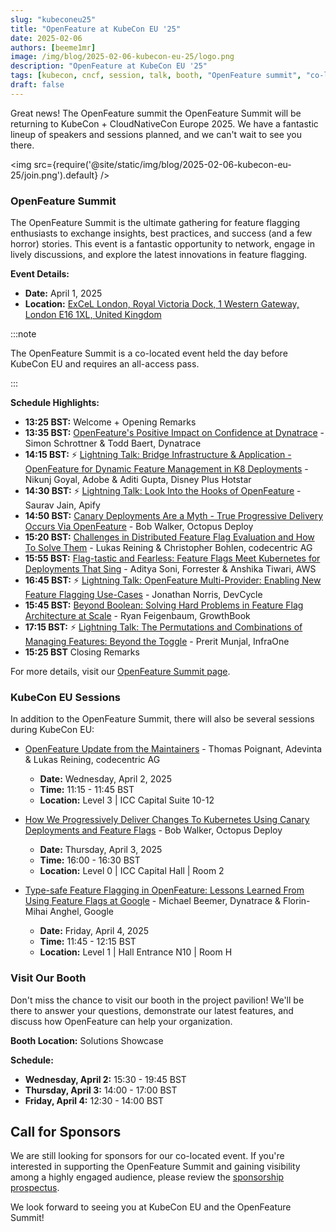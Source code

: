 ```yaml
---
slug: "kubeconeu25"
title: "OpenFeature at KubeCon EU '25"
date: 2025-02-06
authors: [beeme1mr]
image: /img/blog/2025-02-06-kubecon-eu-25/logo.png
description: "OpenFeature at KubeCon EU '25"
tags: [kubecon, cncf, session, talk, booth, "OpenFeature summit", "co-located"]
draft: false
---
```


Great news! The OpenFeature summit the OpenFeature Summit will be returning to KubeCon + CloudNativeCon Europe 2025.
We have a fantastic lineup of speakers and sessions planned, and we can't wait to see you there.

<!--truncate-->

<img src={require('@site/static/img/blog/2025-02-06-kubecon-eu-25/join.png').default} />

### OpenFeature Summit

The OpenFeature Summit is the ultimate gathering for feature flagging enthusiasts to exchange insights, best practices, and success (and a few horror) stories.
This event is a fantastic opportunity to network, engage in lively discussions, and explore the latest innovations in feature flagging.

**Event Details:**

- **Date:** April 1, 2025
- **Location:** [ExCeL London, Royal Victoria Dock, 1 Western Gateway, London E16 1XL, United Kingdom](https://maps.app.goo.gl/JcuV7fbsGrHrMmiD7)

:::note

The OpenFeature Summit is a co-located event held the day before KubeCon EU and requires an all-access pass.

:::

**Schedule Highlights:**

- **13:25 BST:** Welcome + Opening Remarks
- **13:35 BST:** [OpenFeature's Positive Impact on Confidence at Dynatrace](https://colocatedeventseu2025.sched.com/event/1u5kz/openfeatures-positive-impact-on-confidence-at-dynatrace-simon-schrottner-todd-baert-dynatrace) - Simon Schrottner & Todd Baert, Dynatrace
- **14:15 BST:** ⚡ [Lightning Talk: Bridge Infrastructure & Application - OpenFeature for Dynamic Feature Management in K8 Deployments](https://colocatedeventseu2025.sched.com/event/1u5l2/cl-lightning-talk-bridge-infrastructure-application-openfeature-for-dynamic-feature-management-in-k8-deployments-nikunj-goyal-adobe-aditi-gupta-disney-plus-hotstar) - Nikunj Goyal, Adobe & Aditi Gupta, Disney Plus Hotstar
- **14:30 BST:** ⚡ [Lightning Talk: Look Into the Hooks of OpenFeature](https://colocatedeventseu2025.sched.com/event/1u5l5/cl-lightning-talk-look-into-the-hooks-of-openfeature-saurav-jain-apify) - Saurav Jain, Apify
- **14:50 BST:** [Canary Deployments Are a Myth - True Progressive Delivery Occurs Via OpenFeature](https://colocatedeventseu2025.sched.com/event/1u5l8/canary-deployments-are-a-myth-true-progressive-delivery-occurs-via-openfeature-bob-walker-octopus-deploy) - Bob Walker, Octopus Deploy
- **15:20 BST:** [Challenges in Distributed Feature Flag Evaluation and How To Solve Them](https://colocatedeventseu2025.sched.com/event/1u5lB/challenges-in-distributed-feature-flag-evaluation-and-how-to-solve-them-lukas-reining-christopher-bohlen-codecentric-ag) - Lukas Reining & Christopher Bohlen, codecentric AG
- **15:55 BST:** [Flag-tastic and Fearless: Feature Flags Meet Kubernetes for Deployments That Sing](https://colocatedeventseu2025.sched.com/event/1u5lE/flag-tastic-and-fearless-feature-flags-meet-kubernetes-for-deployments-that-sing-aditya-soni-forrester-anshika-tiwari-aws) - Aditya Soni, Forrester & Anshika Tiwari, AWS
- **16:45 BST:** ⚡ [Lightning Talk: OpenFeature Multi-Provider: Enabling New Feature Flagging Use-Cases](https://colocatedeventseu2025.sched.com/event/1u5lH/cl-lightning-talk-openfeature-multi-provider-enabling-new-feature-flagging-use-cases-jonathan-norris-devcycle) - Jonathan Norris, DevCycle
- **15:45 BST:** [Beyond Boolean: Solving Hard Problems in Feature Flag Architecture at Scale](https://colocatedeventseu2025.sched.com/event/1u5lK/beyond-boolean-solving-hard-problems-in-feature-flag-architecture-at-scale-ryan-feigenbaum-growthbook) - Ryan Feigenbaum, GrowthBook
- **17:15 BST:** ⚡ [Lightning Talk: The Permutations and Combinations of Managing Features: Beyond the Toggle](https://colocatedeventseu2025.sched.com/event/1u5lN/cl-lightning-talk-the-permutations-and-combinations-of-managing-features-beyond-the-toggle-prerit-munjal-infraone) - Prerit Munjal, InfraOne
- **15:25 BST** Closing Remarks

For more details, visit our [OpenFeature Summit page](https://events.linuxfoundation.org/kubecon-cloudnativecon-europe/co-located-events/openfeature-summit/).

### KubeCon EU Sessions

In addition to the OpenFeature Summit, there will also be several sessions during KubeCon EU:

- [OpenFeature Update from the Maintainers](https://kccnceu2025.sched.com/event/1tcxA/openfeature-update-from-the-maintainers-thomas-poignant-adevinta-lukas-reining-codecentric-ag) - Thomas Poignant, Adevinta & Lukas Reining, codecentric AG
  - **Date:** Wednesday, April 2, 2025
  - **Time:** 11:15 - 11:45 BST
  - **Location:** Level 3 | ICC Capital Suite 10-12

- [How We Progressively Deliver Changes To Kubernetes Using Canary Deployments and Feature Flags](https://kccnceu2025.sched.com/event/1txAN/how-we-progressively-deliver-changes-to-kubernetes-using-canary-deployments-and-feature-flags-bob-walker-octopus-deploy) - Bob Walker, Octopus Deploy
  - **Date:** Thursday, April 3, 2025
  - **Time:** 16:00 - 16:30 BST
  - **Location:** Level 0 | ICC Capital Hall | Room 2

- [Type-safe Feature Flagging in OpenFeature: Lessons Learned From Using Feature Flags at Google](https://kccnceu2025.sched.com/event/1txHF/type-safe-feature-flagging-in-openfeature-lessons-learned-from-using-feature-flags-at-google-michael-beemer-dynatrace-florin-mihai-anghel-google?iframe=yes&w=100%&sidebar=yes&bg=no) - Michael Beemer, Dynatrace & Florin-Mihai Anghel, Google
  - **Date:** Friday, April 4, 2025
  - **Time:** 11:45 - 12:15 BST
  - **Location:** Level 1 | Hall Entrance N10 | Room H

### Visit Our Booth

Don't miss the chance to visit our booth in the project pavilion!
We'll be there to answer your questions, demonstrate our latest features, and discuss how OpenFeature can help your organization.

**Booth Location:** Solutions Showcase

**Schedule:**

- **Wednesday, April 2:** 15:30 - 19:45 BST
- **Thursday, April 3:** 14:00 - 17:00 BST
- **Friday, April 4:** 12:30 - 14:00 BST

## Call for Sponsors

We are still looking for sponsors for our co-located event.
If you're interested in supporting the OpenFeature Summit and gaining visibility among a highly engaged audience, please review the [sponsorship prospectus](https://events.linuxfoundation.org/wp-content/uploads/2025/02/sponsor-cncf-2025_020425.pdf).

We look forward to seeing you at KubeCon EU and the OpenFeature Summit!
